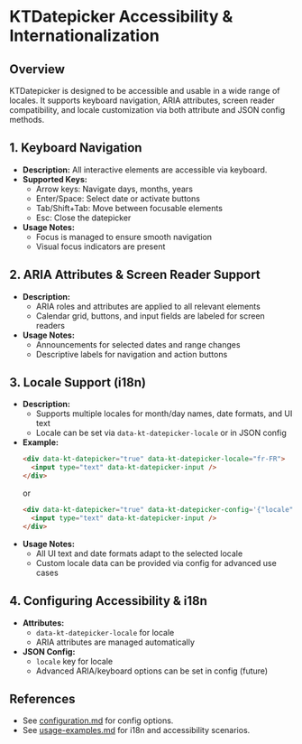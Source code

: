 # KTDatepicker Accessibility & Internationalization

## Overview
KTDatepicker is designed to be accessible and usable in a wide range of locales. It supports keyboard navigation, ARIA attributes, screen reader compatibility, and locale customization via both attribute and JSON config methods.

## 1. Keyboard Navigation
- **Description:** All interactive elements are accessible via keyboard.
- **Supported Keys:**
  - Arrow keys: Navigate days, months, years
  - Enter/Space: Select date or activate buttons
  - Tab/Shift+Tab: Move between focusable elements
  - Esc: Close the datepicker
- **Usage Notes:**
  - Focus is managed to ensure smooth navigation
  - Visual focus indicators are present

## 2. ARIA Attributes & Screen Reader Support
- **Description:**
  - ARIA roles and attributes are applied to all relevant elements
  - Calendar grid, buttons, and input fields are labeled for screen readers
- **Usage Notes:**
  - Announcements for selected dates and range changes
  - Descriptive labels for navigation and action buttons

## 3. Locale Support (i18n)
- **Description:**
  - Supports multiple locales for month/day names, date formats, and UI text
  - Locale can be set via `data-kt-datepicker-locale` or in JSON config
- **Example:**
  ```html
  <div data-kt-datepicker="true" data-kt-datepicker-locale="fr-FR">
    <input type="text" data-kt-datepicker-input />
  </div>
  ```
  or
  ```html
  <div data-kt-datepicker="true" data-kt-datepicker-config='{"locale": "fr-FR"}'>
    <input type="text" data-kt-datepicker-input />
  </div>
  ```
- **Usage Notes:**
  - All UI text and date formats adapt to the selected locale
  - Custom locale data can be provided via config for advanced use cases

## 4. Configuring Accessibility & i18n
- **Attributes:**
  - `data-kt-datepicker-locale` for locale
  - ARIA attributes are managed automatically
- **JSON Config:**
  - `locale` key for locale
  - Advanced ARIA/keyboard options can be set in config (future)

## References
- See [configuration.md](./configuration.md) for config options.
- See [usage-examples.md](./usage-examples.md) for i18n and accessibility scenarios.